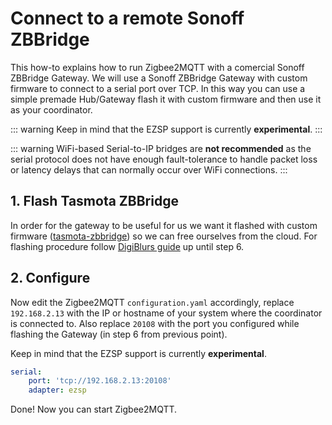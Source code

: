 # Connect to a remote Sonoff ZBBridge

This how-to explains how to run Zigbee2MQTT with a comercial Sonoff ZBBridge Gateway.
We will use a Sonoff ZBBridge Gateway with custom firmware to connect to a serial port over TCP.
In this way you can use a simple premade Hub/Gateway flash it with custom firmware and then use it as your coordinator.

::: warning
Keep in mind that the EZSP support is currently **experimental**.
:::

::: warning
WiFi-based Serial-to-IP bridges are **not recommended** as the serial protocol does not have enough fault-tolerance to handle packet loss or latency delays that can normally occur over WiFi connections.
:::

## 1. Flash Tasmota ZBBridge

In order for the gateway to be useful for us we want it flashed with custom firmware ([tasmota-zbbridge](https://tasmota.github.io/docs/Zigbee/)) so we can free ourselves from the cloud.
For flashing procedure follow [DigiBlurs guide](https://www.digiblur.com/2020/07/how-to-use-sonoff-zigbee-bridge-with.html) up until step 6.

## 2. Configure

Now edit the Zigbee2MQTT `configuration.yaml` accordingly, replace `192.168.2.13` with the IP or hostname of your system where the coordinator is connected to. Also replace `20108` with the port you configured while flashing the Gateway (in step 6 from previous point).

Keep in mind that the EZSP support is currently **experimental**.

```yaml
serial:
    port: 'tcp://192.168.2.13:20108'
    adapter: ezsp
```

Done! Now you can start Zigbee2MQTT.
